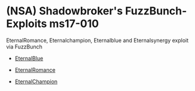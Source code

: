 # (NSA) Shadowbroker's FuzzBunch-Exploits  ms17-010

EternalRomance, Eternalchampion, Eternalblue and Eternalsynergy exploit via FuzzBunch

* [EternalBlue](https://github.com/sailay1996/eternal-pulsar/blob/master/FuzzBunch-notes/EternalBlue.md)


* [EternalRomance](https://github.com/sailay1996/eternal-pulsar/blob/master/FuzzBunch-notes/EternalRomance.md)


* [EternalChampion](https://github.com/sailay1996/eternal-pulsar/blob/master/FuzzBunch-notes/EternalChampion.md)
